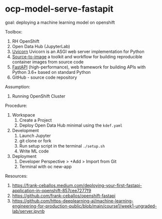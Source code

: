 # ocp-model-serve-fastapit
goal: deploying a machine learning model on openshift

Toolbox:
1. RH OpenShift
1. Open Data Hub (JupyterLab)
1. [Uvicorn](https://www.uvicorn.org/settings/) Uvicorn is an ASGI web server implementation for Python
1. [Source-to-image](https://github.com/openshift/source-to-image) a toolkit and workflow for building reproducible container images from source code
1. [FastAPI](https://fastapi.tiangolo.com/) (high-performance), web framework for building APIs with Python 3.6+ based on standard Python 
1. GitHub - source code repository

Assumption:
1. Running OpenShift Cluster

Procedure:
1. Workspace
    1. Create a Project
    1. Deploy Open Data Hub minimal using the `kdef.yaml`
1. Development
    1. Launch Jupyter
    1. git clone or fork
    1. Run setup script in the terminal `./setup.sh`
    1. Write ML code
1. Deployment
    1. Developer Perspective > +Add > Import from Git
    1. Terminal with oc new-app

Resources:
1. https://frank-ceballos.medium.com/deploying-your-first-fastapi-application-in-openshift-857cee7277f9
1. https://github.com/frank-ceballos/openshift-fastapi
1. https://github.com/https-deeplearning-ai/machine-learning-engineering-for-production-public/blob/main/course1/week1-ungraded-lab/server.ipynb